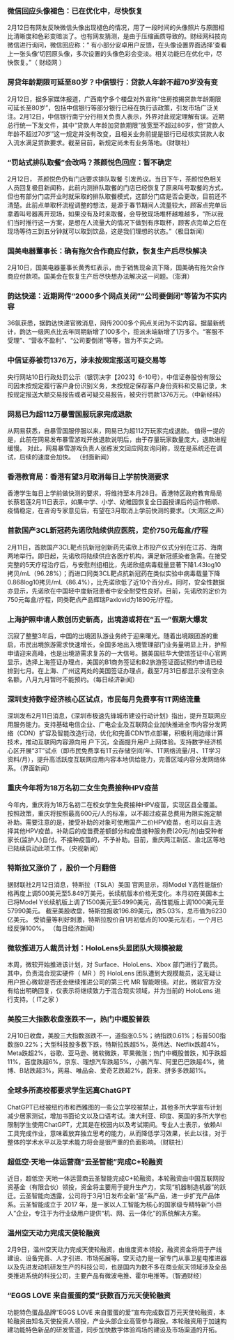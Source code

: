 ### 微信回应头像褪色：已在优化中，尽快恢复
2月12日有网友反映微信头像出现褪色的情况，用了一段时间的头像照片与原图相比清晰度和色彩变暗淡了。也有网友猜测，是由于压缩画质导致的。财经网科技向微信进行询问，微信回应称：“ 有小部分安卓用户反馈，在头像设置界面选择’查看上一张头像‘切回原头像，多次设置的头像色彩会变淡。相关功能已在优化中，尽快恢复。”（ 财经网 ）
### 房贷年龄期限可延至80岁？中信银行：贷款人年龄不超70岁没有变
2月12日，据多家媒体报道，广西南宁多个楼盘对外宣称“住房按揭贷款年龄期限可延长至80岁”，包括中信银行等部分银行已经在执行该政策，引发市场广泛关注。2月12日，中信银行南宁分行相关负责人表示，外界对此规定理解有误。近期总行统一下发文件，其中“贷款人年龄加贷款期限”放宽至不超过80岁，但“贷款人年龄不超过70岁”这一规定并没有改变，且相关业务前提是银行已经核实贷款人收入流水满足贷款要求。截至目前，新规定尚未有业务落地。（财联社）
### “罚站式排队取餐”会改吗？茶颜悦色回应：暂不确定
2月12日， 茶颜悦色仍有门店要求排队取餐 引发热议。当日下午，茶颜悦色相关人员回复极目新闻称，此前内测排队取餐的门店已经恢复了原来叫号取餐的方式，但也有部分门店开业时就采取的排队取餐模式，这部分门店是否会更改，目前还不清楚。此前点单取杯流程调整的想法，是源于春节期间人流量较大，顾客点完单后拿着叫号器离开现场，如果没有及时来取餐，会导致现场堆杯越堆越多，“所以我们当时推行这一方案，是想在人流量大的情况下做到有序取杯，顾客点完单之后在现场等待三到五分钟就可以取到饮品，这是我们理想的状态。”（极目新闻）
### 国美电器董事长：确有拖欠合作商应付款，恢复生产后尽快解决
2月10日，国美电器董事长黄秀虹表示，由于销售现金流下降，国美确有拖欠合作商应付款项。国美会在恢复生产后尽快想办法解决这一问题。（澎湃）
### 韵达快递：近期网传“2000多个网点关闭”“公司要倒闭”等皆为不实内容
36氛获悉，据韵达快递官微消息，网传2000多个网点关闭为不实内容。据最新统计，韵达一级网点比去年同期新增了100多个，揽派未端新增了1万多个。“客服不受理”、“营收不盈利”、“公司要倒闭”等等，皆为不实之词。
### 中信证券被罚1376万，涉未按规定报送可疑交易等
央行网站10日行政处罚公示（银罚决字【2023】6-10号），中信证券股份有限公司因未按规定履行客户身份识别义务，未按规定保存客户身份资料和交易记录，未按规定报送大额交易报告或者可疑交易报告，被央行罚款1376万元。（中新经纬）
### 网易已为超112万暴雪国服玩家完成退款
从网易获悉，自暴雪国服停服以来，网易已为超112万玩家完成退款。 值得一提的是，此前在网易发布暴雪游戏开放退款说明后，由于存量玩家数量庞大，退款进程缓慢。 对此，网易暴雪游戏负责人张栋发文回应网友询问称，现在是系统还在调试，后续的速度会加快。 （封面新闻）
### 香港教育局：香港有望3月取消每日上学前快测要求
香港学生每日上学前做快测的要求，将维持至本月28日。香港特区政府教育局局长蔡若莲2月11日表示，如果中学、小学、幼稚园恢复全日面授课后的运作畅顺、疫情稳定，在咨询专家意见后，有望在3月取消上学前快测的要求。（大湾区之声）
### 首款国产3CL新冠药先诺欣陆续供应医院，定价750元每盒/疗程
2月11日，首款国产3CL靶点抗新冠创新药先诺欣上市投产仪式分别在江苏、海南两地举行。即日起，先诺欣将陆续供应各医疗机构，满足新冠感染者急需。在接受完整的5天疗程治疗后，与安慰剂组相比，先诺欣组病毒载量显著下降1.43log10拷贝/mL（96.28%）；而进口同类3CL靶点抗新冠药在类似实验中病毒载量下降0.868log10拷贝/mL（86.4%），比先诺欣低了近10个百分点。同时，安全性数据亦显示，先诺欣在中国轻中度新冠患者中安全耐受性良好。目前，先诺欣的定价为750元每盒/疗程，同类靶点产品辉瑞Paxlovid为1890元/疗程。
### 上海护照申请人数创历史新高，出境游或将在“五一”假期大爆发
沉寂了整整3年后，中国的出境团队游业务终于迎来曙光。随着出境跟团游的重启，市民出境旅游需求快速增长，全国多地出入境管理部门业务量明显上升，护照申请迎来高峰，也是出境游需求复苏的一大信号。据美国驻华大使馆签证中心官网显示，选择上海签证办理点，美国的B1商务签证和B2旅游签证面试预约申请已经排到七月。在上海、广州这两处的美国签证办理点，截至7月31日都显示没有空余名额，八月九月暂时不能预约。（每日经济新闻）
### 深圳支持数字经济核心区试点，市民每月免费享有1T网络流量
深圳发布2月11日消息，《深圳市极速先锋城市建设行动计划》指出，提升互联网应用服务能力。支持基础电信企业、广电企业及互联网企业加快推进全市内容分发网络（CDN）扩容及智能改造行动，优化和完善CDN节点部署，积极利用边缘计算技术，推动互联网内容源向用 户下沉，全面提升用户上网体验。支持数字经济核心区开展“3T”试点（即市民免费享有1T云存储空间/年、1T网络流量/月、1T学习资料/月），提升高活跃度互联网应用内容本地供给能力，完善区域内容分发网络体系。（界面新闻）
### 重庆今年将为18万名初二女生免费接种HPV疫苗
今年内，重庆将为18万名初二在校女学生免费接种HPV疫苗，实现区县全覆盖。按照政策，重庆将按照最高600元/人的标准，以不超过疫苗总费用为限实施定额补助。需要注意的是，接受补助的对象可使用国产二价HPV疫苗，也可以自主选择其他HPV疫苗。补助后的疫苗费差额部分和疫苗接种服务费(20元/剂)由受种者家长(监护人)自付。不接种疫苗的，不予补助。目前，重庆两江新区、渝北区等地已陆续启动此项工作。（央视新闻）
### 特斯拉又涨价了 ，股价一个月翻倍
据财联社2月12日消息，特斯拉（TSLA）美国 官网显示，将Model Y高性能版价格再度上调500美元至5.849万美元，长续航版本价格无变化。本月初在美国本土已将Model Y长续航版上调了1500美元至54990美元，高性能版上调1000美元至57990美元。 截至美股收盘，特斯拉报收196.89美元，跌5.03%，总市值为6230亿美元。 受销量等利好刺激，特斯拉股价自1月初低点的100美元左右，一个月已经反弹100%。 （每日经济新闻）
### 微软推进万人裁员计划：HoloLens头显团队大规模被裁
本周，微软开始推进该计划，对 Surface、HoloLens、Xbox 部门进行了裁员。其中，负责混合现实硬件（ MR ）的 HoloLens 团队遭到大规模裁员，这无疑让用户担心微软是否还会继续推进公司的第三代 MR 智能眼镜。对此，微软官方没有给出明确回复，仅表示将继续致力于混合现实领域，并为当前的 HoloLens 进行支持。（ IT之家 ）
### 美股三大指数收盘涨跌不一，热门中概股普跌
2月10日收盘，美股三大指数涨跌不一，道指涨0.5%；纳指跌0.61%；标普500指数涨0.22%；大型科技股多数下跌，特斯拉跌超5%，英伟达、Netflix跌超4%，Meta跌超2%，谷歌、亚马逊、微软微跌，苹果微涨；热门中概股普跌，知乎跌超11%，百度跌超6%，京东、理想汽车跌超5%，小鹏汽车、阿里巴巴跌超4%，微博、B站跌超3%，网易、唯品会、爱奇艺跌超2%，蔚来、拼多多跌超1%。
### 全球多所高校都要求学生远离ChatGPT
ChatGPT已经被纽约市和西雅图的一些公立学校被禁止，其他多所大学宣布计划减少居家测试，增加书面论文以及口语考试。澳大利亚、印度、英国的多所大学也限制学生使用ChatGPT，尤其是在校园内以及考试期间。专业人士表示，依赖AI工具完成作业，意味着放弃独立思考的能力，从而降低学习效果，长此以往，对于整体的学术水平以及学术能力将会是很严重的负面影响。（财联社）
### 超低空·天地一体运营商“云圣智能”完成C+轮融资
近日，超低空·天地一体运营商云圣智能完成C+轮融资。本轮融资由中国互联网投资基金（有限合伙）领投，资金将主要用于提升生产力，实现“机器制造机器”的跃迁。云圣智能向透露，公司将于3月1日发布全新“圣”系产品，进一步扩充产品体系。云圣智能成立于 2017 年，是一家以人工智能为核心的国家级专精特新“小巨人”企业，专注于为行业级用户提供“机、网、云一体化”的系统解决方案。
### 温州空天动力完成天使轮融资
2月9日，温州空天动力完成天使轮融资，由维度资本领投，融资资金将用于产线建设、设备完善、人才引进、市场拓展等。空天动力是一家专门从事卫星电推进器以及先进发动机研发生产的科技公司，也是国内为数不多在商业航天领域涉及全品类推进系统的科技公司，主要产品有微波电推、霍尔电推等。（智通财经）
### “EGGS LOVE 来自蛋蛋的爱”获数百万元天使轮融资
功能特色蛋品品牌“EGGS LOVE 来自蛋蛋的爱”宣布完成数百万元天使轮融资，本轮融资由知名天使投资人领投，产业头部企业高管参与跟投。本轮融资用于加速构建功能特色新品的研发管道，同步加快数字体验鸡场的建设及市场渠道的开拓。
